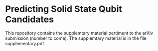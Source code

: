 # Predicting Solid State Qubit Candidates
This repository contains the supplemtary material pertiment to the arXiv submission (number to come). The supplemtary material is in the file supplementary.pdf
